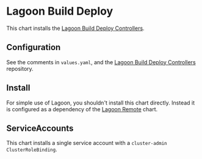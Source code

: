 # Lagoon Build Deploy

This chart installs the [Lagoon Build Deploy Controllers](https://github.com/amazeeio/lagoon-kbd).

## Configuration

See the comments in `values.yaml`, and the [Lagoon Build Deploy Controllers](https://github.com/amazeeio/lagoon-kbd) repository.

## Install

For simple use of Lagoon, you shouldn't install this chart directly.
Instead it is configured as a dependency of the [Lagoon Remote](https://github.com/uselagoon/lagoon-charts/tree/main/charts/lagoon-remote) chart.

## ServiceAccounts

This chart installs a single service account with a `cluster-admin` `ClusterRoleBinding`.
